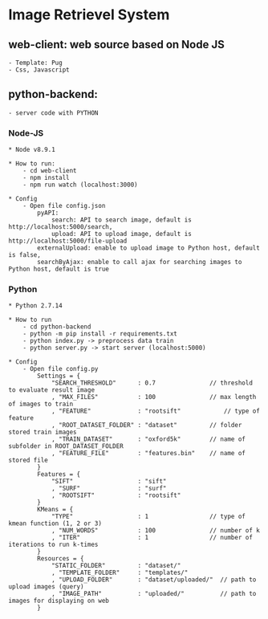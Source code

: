 # Image Retrievel System

## web-client: web source based on Node JS
    - Template: Pug
    - Css, Javascript

## python-backend:
	- server code with PYTHON

### Node-JS

	* Node v8.9.1

	* How to run:
		- cd web-client
		- npm install
		- npm run watch (localhost:3000)

	* Config
		- Open file config.json
			pyAPI:
				search: API to search image, default is http://localhost:5000/search,
				upload: API to upload image, default is http://localhost:5000/file-upload
			externalUpload: enable to upload image to Python host, default is false,
			searchByAjax: enable to call ajax for searching images to Python host, default is true

### Python
	* Python 2.7.14
	
	* How to run
		- cd python-backend
		- python -m pip install -r requirements.txt
		- python index.py -> preprocess data train
		- python server.py -> start server (localhost:5000)

	* Config
		- Open file config.py
			Settings = {
				"SEARCH_THRESHOLD" 		: 0.7				// threshold to evaluate result image
				, "MAX_FILES" 			: 100				// max length of images to train
				, "FEATURE" 			: "rootsift"			// type of feature
				, "ROOT_DATASET_FOLDER" : "dataset" 		// folder stored train images 
				, "TRAIN_DATASET"		: "oxford5k"		// name of subfolder in ROOT_DATASET_FOLDER
				, "FEATURE_FILE" 		: "features.bin"	// name of stored file
			}
			Features = {
				"SIFT"					: "sift"
				, "SURF"				: "surf"
				, "ROOTSIFT"			: "rootsift"
			}
			KMeans = {
				"TYPE"					: 1					// type of kmean function (1, 2 or 3)
				, "NUM_WORDS" 			: 100		     	// number of k
				, "ITER"				: 1					// number of iterations to run k-times
			}
			Resources = {
				"STATIC_FOLDER"			: "dataset/"
		        , "TEMPLATE_FOLDER"		: "templates/"
		        , "UPLOAD_FOLDER"		: "dataset/uploaded/"  // path to upload images (query)
		        , "IMAGE_PATH"			: "uploaded/"		   // path to images for displaying on web
			}
